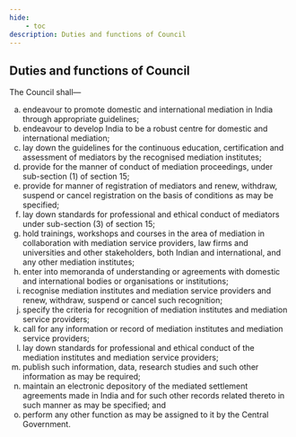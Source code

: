 ```yaml
---
hide:
    - toc
description: Duties and functions of Council
---
```


<style>
    ol.outer-list{
        list-style-type: lower-alpha;
    }
</style>

## Duties and functions of Council

The Council shall—
<ol class="outer-list">
    <li> endeavour to promote domestic and international mediation in India through appropriate guidelines;
    <li> endeavour to develop India to be a robust centre for domestic and international mediation;
    <li> lay down the guidelines for the continuous education, certification and assessment of mediators by the recognised mediation institutes;
    <li> provide for the manner of conduct of mediation proceedings, under sub-section (1) of section 15;
    <li> provide for manner of registration of mediators and renew, withdraw, suspend or cancel registration on the basis of conditions as may be specified;
    <li> lay down standards for professional and ethical conduct of mediators under sub-section (3) of section 15;
    <li> hold trainings, workshops and courses in the area of mediation in collaboration with mediation service providers, law firms and universities and other stakeholders, both Indian and international, and any other mediation institutes;
    <li> enter into memoranda of understanding or agreements with domestic and international bodies or organisations or institutions;
    <li> recognise mediation institutes and mediation service providers and renew, withdraw, suspend or cancel such recognition;
    <li> specify the criteria for recognition of mediation institutes and mediation service providers;
    <li> call for any information or record of mediation institutes and mediation service providers;
    <li> lay down standards for professional and ethical conduct of the mediation institutes and mediation service providers;
    <li> publish such information, data, research studies and such other information as may be required;
    <li> maintain an electronic depository of the mediated settlement agreements made in India and for such other records related thereto in such manner as may be specified; and
    <li> perform any other function as may be assigned to it by the Central Government.
</ol>
